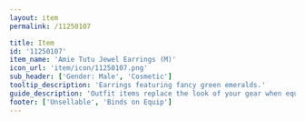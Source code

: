 ```yaml
---
layout: item
permalink: /11250107

title: Item
id: '11250107'
item_name: 'Amie Tutu Jewel Earrings (M)'
icon_url: 'item/icon/11250107.png'
sub_header: ['Gender: Male', 'Cosmetic']
tooltip_description: 'Earrings featuring fancy green emeralds.'
guide_description: 'Outfit items replace the look of your gear when equipped.'
footer: ['Unsellable', 'Binds on Equip']
---
```

